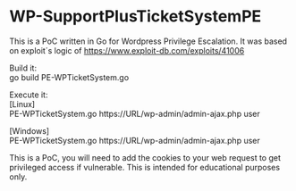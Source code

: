 # WP-SupportPlusTicketSystemPE

This is a PoC written in Go for Wordpress Privilege Escalation. It was based on exploit´s logic of https://www.exploit-db.com/exploits/41006

Build it:  
go build PE-WPTicketSystem.go

Execute it:  
[Linux]  
PE-WPTicketSystem.go https://URL/wp-admin/admin-ajax.php user

[Windows]  
PE-WPTicketSystem.go https://URL/wp-admin/admin-ajax.php user

This is a PoC, you will need to add the cookies to your web request to get privileged access if vulnerable. This is intended for educational purposes only.
